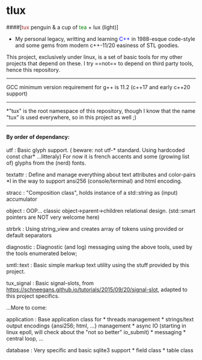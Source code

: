 # tlux
####[<span style="color : brown;">tux</span> penguin & a cup of <span style="color : green;">tea</span> + lux (light)]

* My personal legacy, writting and learning <span style="color : blue;">C++</span> in 1988-esque code-style and some gems from modern c++-11/20 easiness of STL goodies.

This project, exclusively under linux, is a set of basic tools for my other projects that depend on these.
I try ==not== to depend on third party tools, hence this repository.
***
GCC minimum version requirement for g++ is 11.2 (c++17 and early c++20 support)
***
*"tux" is the root namespace of this repository, though I know that the name "tux" is used everywhere, so in this project as well ;)
***

#### By order of dependancy:
utf
: Basic glyph support. ( beware: not utf-* standard. Using hardcoded const char* ...litteraly) For now it is french accents and some (growing list of) glyphs from the (nerd) fonts.

textattr
: Define and manage everything about text attributes and color-pairs
    *I in the way to support ansi256 (console/terminal) and html encoding.

stracc
: "Composition class", holds instance of a std::string as (input) accumulator

object
: OOP... classic object->parent->children relational design. (std::smart pointers are NOT very welcome here)

strbrk
: Using string_view and creates array of tokens using provided or default separators

diagnostic
: Diagnostic (and log) messaging using the above tools, used by the tools enumerated below;

smtl::text
: Basic simple markup text utility using the stuff provided by this project.

tux_signal
: Basic signal-slots, from https://schneegans.github.io/tutorials/2015/09/20/signal-slot,
              adapted to this project specifics.

...More to come:

application
: Base application class for
    * threads management
    * strings/text output encodings {ansi256; html, ...} management
    * async IO (starting in linux epoll, will check about the "not so better" io_submit)
    * messaging
    * central loop, ...

database
: Very specific and basic sqlite3  support
    * field class
    * table class

